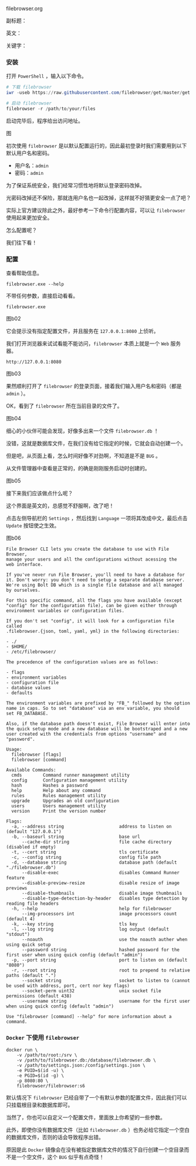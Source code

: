 filebrowser.org

副标题：

英文：

关键字：









### 安装



打开 `PowerShell` ，输入以下命令。

```powershell
# 下载 filebrowser
iwr -useb https://raw.githubusercontent.com/filebrowser/get/master/get.ps1 | iex

# 启动 filebrowser
filebrowser -r /path/to/your/files
```



启动完毕后，程序给出访问地址。

图



初次使用 `filebrowser` 是以默认配置运行的，因此最初登录时我们需要用到以下默认用户名和密码。

* 用户名：`admin`
* 密码：`admin`



为了保证系统安全，我们经常习惯性地将默认登录密码改掉。

光密码改掉还不保险，那就连用户名也一起改掉，这样就不好猜更安全一点了吧？

实际上官方建议除此之外，最好参考一下命令行配置内容，可以让 `filebrowser` 使用起来更加安全。

怎么配置呢？

我们往下看！





### 配置



查看帮助信息。

```
filebrowser.exe --help
```



不带任何参数，直接启动看看。

```
filebrowser.exe
```

图b02



它会提示没有指定配置文件，并且服务在 `127.0.0.1:8080` 上侦听。

我们打开浏览器来试试看能不能访问，`filebrowser` 本质上就是一个 `Web` 服务器。

```
http://127.0.0.1:8080
```

图b03



果然顺利打开了 `filebrowser` 的登录页面，接着我们输入用户名和密码（都是 `admin` ）。

OK，看到了 `filebrowser` 所在当前目录的文件了。

图b04



细心的小伙伴可能会发现，好像多出来一个文件 `filebrowser.db` ！

没错，这就是数据库文件，在我们没有给它指定的时候，它就会自动创建一个。

但是吧，从页面上看，怎么时间好像不对劲啊，不知道是不是 `BUG` 。

从文件管理器中查看是正常的，的确是刚刚服务启动时创建的。

图b05



接下来我们应该做点什么呢？

这个界面是英文的，总感觉不舒服啊，改了吧！

点击左侧导航栏的 `Settings` ，然后找到 `Language` 一项将其改成中文，最后点击 `Update` 按钮使之生效。

图b06







```
File Browser CLI lets you create the database to use with File Browser,
manage your users and all the configurations without acessing the
web interface.

If you've never run File Browser, you'll need to have a database for
it. Don't worry: you don't need to setup a separate database server.
We're using Bolt DB which is a single file database and all managed
by ourselves.

For this specific command, all the flags you have available (except
"config" for the configuration file), can be given either through
environment variables or configuration files.

If you don't set "config", it will look for a configuration file called
.filebrowser.{json, toml, yaml, yml} in the following directories:

- ./
- $HOME/
- /etc/filebrowser/

The precedence of the configuration values are as follows:

- flags
- environment variables
- configuration file
- database values
- defaults

The environment variables are prefixed by "FB_" followed by the option
name in caps. So to set "database" via an env variable, you should
set FB_DATABASE.

Also, if the database path doesn't exist, File Browser will enter into
the quick setup mode and a new database will be bootstraped and a new
user created with the credentials from options "username" and "password".

Usage:
  filebrowser [flags]
  filebrowser [command]

Available Commands:
  cmds        Command runner management utility
  config      Configuration management utility
  hash        Hashes a password
  help        Help about any command
  rules       Rules management utility
  upgrade     Upgrades an old configuration
  users       Users management utility
  version     Print the version number

Flags:
  -a, --address string                     address to listen on (default "127.0.0.1")
  -b, --baseurl string                     base url
      --cache-dir string                   file cache directory (disabled if empty)
  -t, --cert string                        tls certificate
  -c, --config string                      config file path
  -d, --database string                    database path (default "./filebrowser.db")
      --disable-exec                       disables Command Runner feature
      --disable-preview-resize             disable resize of image previews
      --disable-thumbnails                 disable image thumbnails
      --disable-type-detection-by-header   disables type detection by reading file headers
  -h, --help                               help for filebrowser
      --img-processors int                 image processors count (default 4)
  -k, --key string                         tls key
  -l, --log string                         log output (default "stdout")
      --noauth                             use the noauth auther when using quick setup
      --password string                    hashed password for the first user when using quick config (default "admin")
  -p, --port string                        port to listen on (default "8080")
  -r, --root string                        root to prepend to relative paths (default ".")
      --socket string                      socket to listen to (cannot be used with address, port, cert nor key flags)
      --socket-perm uint32                 unix socket file permissions (default 438)
      --username string                    username for the first user when using quick config (default "admin")

Use "filebrowser [command] --help" for more information about a command.
```

















### `Docker` 下使用 `filebrowser`





```
docker run \
    -v /path/to/root:/srv \
    -v /path/to/filebrowser.db:/database/filebrowser.db \
    -v /path/to/settings.json:/config/settings.json \
    -e PUID=$(id -u) \
    -e PGID=$(id -g) \
    -p 8080:80 \
    filebrowser/filebrowser:s6
```



默认情况下 `filebrowser` 已经自带了一个有默认参数的配置文件，因此我们可以只挂载根目录和数据库即可。

当然了，你也可以自定义一个配置文件，里面放上你希望的一些参数。

此外，即使你没有数据库文件（比如 `filebrowser.db` ）也务必给它指定一个空白的数据库文件，否则的话会导致程序出错。

原因是此 `Docker` 镜像会在没有被指定数据库文件的情况下自行创建一个空目录而不是一个空文件，这个 `BUG` 似乎有点奇怪！



